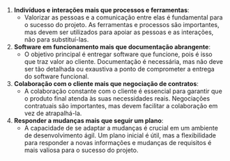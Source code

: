 1. **Indivíduos e interações mais que processos e ferramentas**:
    - Valorizar as pessoas e a comunicação entre elas é fundamental para o sucesso do projeto. As ferramentas e processos são importantes, mas devem ser utilizados para apoiar as pessoas e as interações, não para substituí-las.
2. **Software em funcionamento mais que documentação abrangente**:
    - O objetivo principal é entregar software que funcione, pois é isso que traz valor ao cliente. Documentação é necessária, mas não deve ser tão detalhada ou exaustiva a ponto de comprometer a entrega do software funcional.
3. **Colaboração com o cliente mais que negociação de contratos**:
    - A colaboração constante com o cliente é essencial para garantir que o produto final atenda às suas necessidades reais. Negociações contratuais são importantes, mas devem facilitar a colaboração em vez de atrapalhá-la.
4. **Responder a mudanças mais que seguir um plano**:
    - A capacidade de se adaptar a mudanças é crucial em um ambiente de desenvolvimento ágil. Um plano inicial é útil, mas a flexibilidade para responder a novas informações e mudanças de requisitos é mais valiosa para o sucesso do projeto.